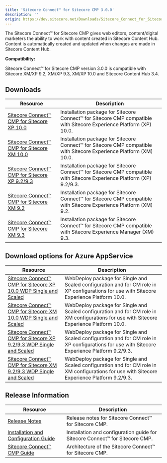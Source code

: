 ```yaml
---
title: 'Sitecore Connect™ for Sitecore CMP 3.0.0'
description: ''
origin: https://dev.sitecore.net/Downloads/Sitecore_Connect_for_Sitecore_CMP/30/Sitecore_Connect_for_Sitecore_CMP_300
---
```


The Sitecore Connect™ for Sitecore CMP gives web editors, content/digital marketers the ability to work with content created in Sitecore Content Hub. Content is automatically created and updated when changes are made in Sitecore Content Hub.

**Compatibility:**

Sitecore Connect™ for Sitecore CMP version 3.0.0 is compatible with Sitecore XM/XP 9.2, XM/XP 9.3, XM/XP 10.0 and Sitecore Content Hub 3.4.

## Downloads

| Resource                                                                                                                                                                                                                                                                                     | Description                                                                                                             |
| -------------------------------------------------------------------------------------------------------------------------------------------------------------------------------------------------------------------------------------------------------------------------------------------- | ----------------------------------------------------------------------------------------------------------------------- |
| [Sitecore Connect™ CMP for Sitecore XP 10.0](https://scdp.blob.core.windows.net/downloads/Sitecore%20Connect%20for%20Sitecore%20CMP/30/Sitecore%20Connect%20for%20Sitecore%20CMP%20300/Secure/Sitecore%20Connect%20for%20CMP%20XP%20for%2010.0%20v.%203.0.0%20rev.%2000134.zip)             | Installation package for Sitecore Connect™ for Sitecore CMP compatible with Sitecore Experience Platform (XP) 10.0.    |
| [Sitecore Connect™ CMP for Sitecore XM 10.0](https://scdp.blob.core.windows.net/downloads/Sitecore%20Connect%20for%20Sitecore%20CMP/30/Sitecore%20Connect%20for%20Sitecore%20CMP%20300/Secure/Sitecore%20Connect%20for%20CMP%20XM%20for%2010.0%20v.%203.0.0%20rev.%2000134.zip)             | Installation package for Sitecore Connect™ for Sitecore CMP compatible with Sitecore Experience Platform (XM) 10.0.    |
| [Sitecore Connect™ CMP for Sitecore XP 9.2/9.3](https://scdp.blob.core.windows.net/downloads/Sitecore%20Connect%20for%20Sitecore%20CMP/30/Sitecore%20Connect%20for%20Sitecore%20CMP%20300/Secure/Sitecore%20Connect%20for%20CMP%20XP%20for%209.2%20-%209.3%20v.%203.0.0%20rev.%2000132.zip) | Installation package for Sitecore Connect™ for Sitecore CMP compatible with Sitecore Experience Platform (XP) 9.2/9.3. |
| [Sitecore Connect™ CMP for Sitecore XM 9.2](https://scdp.blob.core.windows.net/downloads/Sitecore%20Connect%20for%20Sitecore%20CMP/30/Sitecore%20Connect%20for%20Sitecore%20CMP%20300/Secure/Sitecore%20Connect%20for%20CMP%20XM%20for%209.2%20v.%203.0.0%20rev.%2000132.zip)               | Installation package for Sitecore Connect™ for Sitecore CMP compatible with Sitecore Experience Platform (XM) 9.2.     |
| [Sitecore Connect™ CMP for Sitecore XM 9.3](https://scdp.blob.core.windows.net/downloads/Sitecore%20Connect%20for%20Sitecore%20CMP/30/Sitecore%20Connect%20for%20Sitecore%20CMP%20300/Secure/Sitecore%20Connect%20for%20CMP%20XM%20for%209.3%20v.%203.0.0%20rev.%2000132.zip)               | Installation package for Sitecore Connect™ for Sitecore CMP compatible with Sitecore Experience Manager (XM) 9.3.      |

## Download options for Azure AppService

| Resource                                                                                                                                                                                                                                                                                | Description                                                                                                                                   |
| --------------------------------------------------------------------------------------------------------------------------------------------------------------------------------------------------------------------------------------------------------------------------------------- | --------------------------------------------------------------------------------------------------------------------------------------------- |
| [Sitecore Connect™ CMP for Sitecore XP 10.0 WDP Single and Scaled](https://scdp.blob.core.windows.net/downloads/Sitecore%20Connect%20for%20Sitecore%20CMP/30/Sitecore%20Connect%20for%20Sitecore%20CMP%20300/Secure/Sitecore.Connector.CMP.XP10.0.v.3.0.0-r00134.1334.scwdp.zip)       | WebDeploy package for Single and Scaled configuration and for CM role in XP configurations for use with Sitecore Experience Platform 10.0.    |
| [Sitecore Connect™ CMP for Sitecore XM 10.0 WDP Single and Scaled](https://scdp.blob.core.windows.net/downloads/Sitecore%20Connect%20for%20Sitecore%20CMP/30/Sitecore%20Connect%20for%20Sitecore%20CMP%20300/Secure/Sitecore.Connector.CMP.XM10.0.v.3.0.0-r00134.1334.scwdp.zip)       | WebDeploy package for Single and Scaled configuration and for CM role in XM configurations for use with Sitecore Experience Platform 10.0.    |
| [Sitecore Connect™ CMP for Sitecore XP 9.2/9.3 WDP Single and Scaled](https://scdp.blob.core.windows.net/downloads/Sitecore%20Connect%20for%20Sitecore%20CMP/30/Sitecore%20Connect%20for%20Sitecore%20CMP%20300/Secure/Sitecore.Connector.CMP.XP9.2-9.3.v.3.0.0-r00132.1325.scwdp.zip) | WebDeploy package for Single and Scaled configuration and for CM role in XP configurations for use with Sitecore Experience Platform 9.2/9.3. |
| [Sitecore Connect™ CMP for Sitecore XM 9.2/9.3 WDP Single and Scaled](https://scdp.blob.core.windows.net/downloads/Sitecore%20Connect%20for%20Sitecore%20CMP/30/Sitecore%20Connect%20for%20Sitecore%20CMP%20300/Secure/Sitecore.Connector.CMP.XM9.2-9.3.v.3.0.0-r00132.1325.scwdp.zip) | WebDeploy package for Single and Scaled configuration and for CM role in XM configurations for use with Sitecore Experience Platform 9.2/9.3. |

## Release Information

| Resource                                                                                                                                                                                                                                                 | Description                                                                   |
| -------------------------------------------------------------------------------------------------------------------------------------------------------------------------------------------------------------------------------------------------------- | ----------------------------------------------------------------------------- |
| [Release Notes](/downloads/Sitecore_Connect_for_Sitecore_CMP/30/Sitecore_Connect_for_Sitecore_CMP_300/Release_Notes)                                                                                                                                     | Release notes for Sitecore Connect™ for Sitecore CMP.                        |
| [Installation and Configuration Guide](https://scdp.blob.core.windows.net/downloads/Sitecore%20Connect%20for%20Sitecore%20CMP/30/Sitecore%20Connect%20for%20Sitecore%20CMP%20300/Secure/Sitecore_Connect_for_Sitecore_CMP_3_0_Installation_Guide-en.pdf) | Installation and configuration guide for Sitecore Connect™ for Sitecore CMP. |
| [Sitecore Connect™ CMP Guide](https://doc.sitecore.com/developers/sitecore-cmp/30/sitecore-connect-for-sitecore-cmp/en/index-en.html)                                                                                                                   | Architecture of the Sitecore Connect™ for Sitecore CMP.                      |
